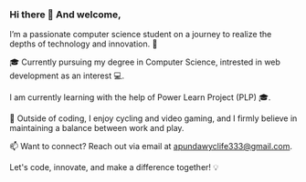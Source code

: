### Hi there 👋 And welcome,

 I’m a passionate computer science student on a journey to realize the depths of technology and innovation. 🚀
 
🎓 Currently pursuing my degree in Computer Science, intrested in web development as an interest 💻.

I am currently learning with the help of Power Learn Project (PLP) 🎓.

🌱 Outside of coding, I enjoy cycling and video gaming, and I firmly believe in maintaining a balance between work and play.

📫 Want to connect? Reach out via email at apundawyclife333@gmail.com.

Let's code, innovate, and make a difference together! 💡

<!--
**ApundaTheeShort/ApundaTheeShort** is a ✨ _special_ ✨ repository because its `README.md` (this file) appears on your GitHub profile.

Here are some ideas to get you started:

- 🔭 I’m currently working on ...
- 🌱 I’m currently learning ...
- 👯 I’m looking to collaborate on ...
- 🤔 I’m looking for help with ...
- 💬 Ask me about ...
- 📫 How to reach me: ...
- 😄 Pronouns: ...
- ⚡ Fun fact: ...
-->
